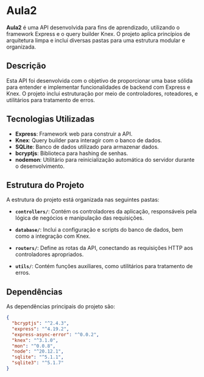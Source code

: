 # Aula2

**Aula2** é uma API desenvolvida para fins de aprendizado, utilizando o framework Express e o query builder Knex. O projeto aplica princípios de arquitetura limpa e inclui diversas pastas para uma estrutura modular e organizada.

## Descrição

Esta API foi desenvolvida com o objetivo de proporcionar uma base sólida para entender e implementar funcionalidades de backend com Express e Knex. O projeto inclui estruturação por meio de controladores, roteadores, e utilitários para tratamento de erros.

## Tecnologias Utilizadas

- **Express**: Framework web para construir a API.
- **Knex**: Query builder para interagir com o banco de dados.
- **SQLite**: Banco de dados utilizado para armazenar dados.
- **bcryptjs**: Biblioteca para hashing de senhas.
- **nodemon**: Utilitário para reinicialização automática do servidor durante o desenvolvimento.

## Estrutura do Projeto

A estrutura do projeto está organizada nas seguintes pastas:

- **`controllers/`**: Contém os controladores da aplicação, responsáveis pela lógica de negócios e manipulação das requisições.
  
- **`database/`**: Inclui a configuração e scripts do banco de dados, bem como a integração com Knex.

- **`routers/`**: Define as rotas da API, conectando as requisições HTTP aos controladores apropriados.

- **`utils/`**: Contém funções auxiliares, como utilitários para tratamento de erros.

## Dependências

As dependências principais do projeto são:

```json
{
  "bcryptjs": "^2.4.3",
  "express": "^4.19.2",
  "express-async-error": "^0.0.2",
  "knex": "^3.1.0",
  "mon": "^0.0.8",
  "node": "^20.12.1",
  "sqlite": "^5.1.1",
  "sqlite3": "^5.1.7"
}
